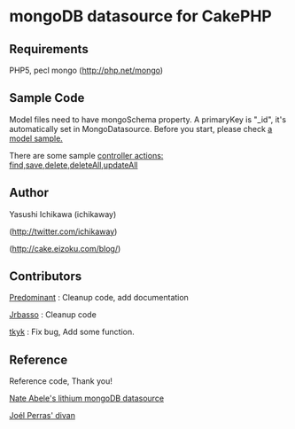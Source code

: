 # mongoDB datasource for CakePHP

## Requirements
PHP5, 
pecl mongo (http://php.net/mongo)

## Sample Code
Model files need to have mongoSchema property. A primaryKey is "\_id", it's automatically set in MongoDatasource.
Before you start, please check [a model sample.](http://github.com/ichikaway/mongoDB-Datasource/blob/master/samples/models/post.php)

There are some sample [controller actions: find,save,delete,deleteAll,updateAll](http://github.com/ichikaway/mongoDB-Datasource/blob/master/samples/controllers/posts_controller.php)


## Author
Yasushi Ichikawa (ichikaway)

(http://twitter.com/ichikaway)

(http://cake.eizoku.com/blog/)


## Contributors
[Predominant](http://github.com/predominant/) : Cleanup code, add documentation

[Jrbasso](http://github.com/jrbasso/) : Cleanup code

[tkyk](http://github.com/tkyk/) : Fix bug, Add some function.


## Reference
Reference code, Thank you!

[Nate Abele's lithium mongoDB datasource](http://li3.rad-dev.org/)

[Joél Perras' divan](http://github.com/jperras/divan/)

